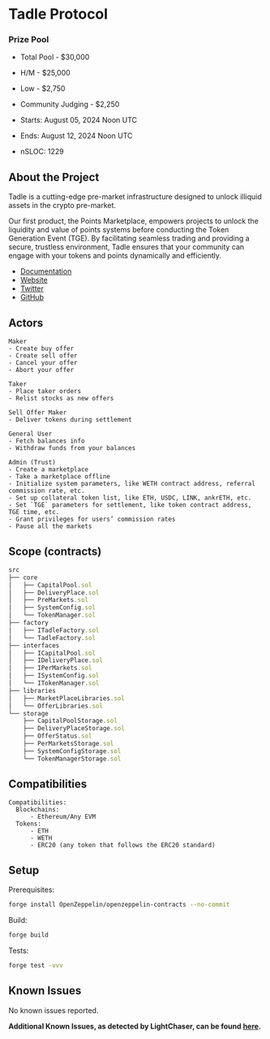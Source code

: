 # Tadle Protocol



### Prize Pool

- Total Pool - $30,000
- H/M -  $25,000
- Low - $2,750
- Community Judging - $2,250

- Starts: August 05, 2024 Noon UTC
- Ends: August 12, 2024 Noon UTC

- nSLOC: 1229

[//]: # (contest-details-open)

## About the Project


Tadle is a cutting-edge pre-market infrastructure designed to unlock illiquid assets in the crypto pre-market.

Our first product, the Points Marketplace, empowers projects to unlock the liquidity and value of points systems before conducting the Token Generation Event (TGE). By facilitating seamless trading and providing a secure, trustless environment, Tadle ensures that your community can engage with your tokens and points dynamically and efficiently.

- [Documentation](https://tadle.gitbook.io/tadle)
- [Website](https://tadle.com)
- [Twitter](https://x.com/tadle_com)
- [GitHub](https://github.com/tadle-com/market-evm)


## Actors

```
Maker
- Create buy offer
- Create sell offer
- Cancel your offer
- Abort your offer

Taker
- Place taker orders
- Relist stocks as new offers

Sell Offer Maker
- Deliver tokens during settlement

General User
- Fetch balances info
- Withdraw funds from your balances

Admin (Trust)
- Create a marketplace
- Take a marketplace offline
- Initialize system parameters, like WETH contract address, referral commission rate, etc.
- Set up collateral token list, like ETH, USDC, LINK, ankrETH, etc.
- Set `TGE` parameters for settlement, like token contract address, TGE time, etc.
- Grant privileges for users’ commission rates
- Pause all the markets

```

[//]: # (contest-details-close)

[//]: # (scope-open)

## Scope (contracts)

```js
src
├── core
│   ├── CapitalPool.sol
│   ├── DeliveryPlace.sol
│   ├── PreMarkets.sol
│   ├── SystemConfig.sol
│   └── TokenManager.sol
├── factory
│   ├── ITadleFactory.sol
│   └── TadleFactory.sol
├── interfaces
│   ├── ICapitalPool.sol
│   ├── IDeliveryPlace.sol
│   ├── IPerMarkets.sol
│   ├── ISystemConfig.sol
│   └── ITokenManager.sol
├── libraries
│   ├── MarketPlaceLibraries.sol
│   └── OfferLibraries.sol
└── storage
    ├── CapitalPoolStorage.sol
    ├── DeliveryPlaceStorage.sol
    ├── OfferStatus.sol
    ├── PerMarketsStorage.sol
    ├── SystemConfigStorage.sol
    └── TokenManagerStorage.sol
```

## Compatibilities

```
Compatibilities:
  Blockchains:
      - Ethereum/Any EVM
  Tokens:
      - ETH
      - WETH
      - ERC20 (any token that follows the ERC20 standard)
```

[//]: # (scope-close)

[//]: # (getting-started-open)

## Setup

Prerequisites:

```bash
forge install OpenZeppelin/openzeppelin-contracts --no-commit
```

Build:

```bash
forge build
```

Tests:

```bash
forge test -vvv
```

[//]: # (getting-started-close)

[//]: # (known-issues-open)

## Known Issues

No known issues reported.

**Additional Known Issues, as detected by LightChaser, can be found [here](https://github.com/Cyfrin/2024-08-tadle/issues/1).**

[//]: # (known-issues-close)
